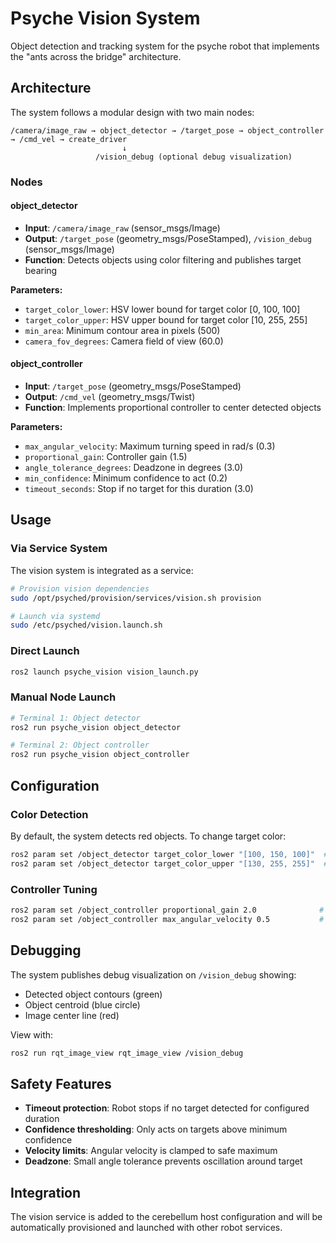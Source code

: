 # Psyche Vision System

Object detection and tracking system for the psyche robot that implements the "ants across the bridge" architecture.

## Architecture

The system follows a modular design with two main nodes:

```
/camera/image_raw → object_detector → /target_pose → object_controller → /cmd_vel → create_driver
                         ↓
                   /vision_debug (optional debug visualization)
```

### Nodes

#### object_detector
- **Input**: `/camera/image_raw` (sensor_msgs/Image)
- **Output**: `/target_pose` (geometry_msgs/PoseStamped), `/vision_debug` (sensor_msgs/Image)
- **Function**: Detects objects using color filtering and publishes target bearing

**Parameters:**
- `target_color_lower`: HSV lower bound for target color [0, 100, 100]
- `target_color_upper`: HSV upper bound for target color [10, 255, 255] 
- `min_area`: Minimum contour area in pixels (500)
- `camera_fov_degrees`: Camera field of view (60.0)

#### object_controller
- **Input**: `/target_pose` (geometry_msgs/PoseStamped)
- **Output**: `/cmd_vel` (geometry_msgs/Twist)
- **Function**: Implements proportional controller to center detected objects

**Parameters:**
- `max_angular_velocity`: Maximum turning speed in rad/s (0.3)
- `proportional_gain`: Controller gain (1.5)
- `angle_tolerance_degrees`: Deadzone in degrees (3.0)
- `min_confidence`: Minimum confidence to act (0.2)
- `timeout_seconds`: Stop if no target for this duration (3.0)

## Usage

### Via Service System
The vision system is integrated as a service:

```bash
# Provision vision dependencies
sudo /opt/psyched/provision/services/vision.sh provision

# Launch via systemd
sudo /etc/psyched/vision.launch.sh
```

### Direct Launch
```bash
ros2 launch psyche_vision vision_launch.py
```

### Manual Node Launch
```bash
# Terminal 1: Object detector
ros2 run psyche_vision object_detector

# Terminal 2: Object controller  
ros2 run psyche_vision object_controller
```

## Configuration

### Color Detection
By default, the system detects red objects. To change target color:

```bash
ros2 param set /object_detector target_color_lower "[100, 150, 100]"  # Green HSV lower
ros2 param set /object_detector target_color_upper "[130, 255, 255]"  # Green HSV upper
```

### Controller Tuning
```bash
ros2 param set /object_controller proportional_gain 2.0              # More aggressive
ros2 param set /object_controller max_angular_velocity 0.5           # Faster turning
```

## Debugging

The system publishes debug visualization on `/vision_debug` showing:
- Detected object contours (green)
- Object centroid (blue circle)
- Image center line (red)

View with:
```bash
ros2 run rqt_image_view rqt_image_view /vision_debug
```

## Safety Features

- **Timeout protection**: Robot stops if no target detected for configured duration
- **Confidence thresholding**: Only acts on targets above minimum confidence
- **Velocity limits**: Angular velocity is clamped to safe maximum
- **Deadzone**: Small angle tolerance prevents oscillation around target

## Integration

The vision service is added to the cerebellum host configuration and will be automatically provisioned and launched with other robot services.